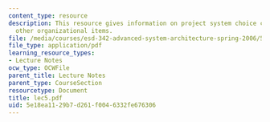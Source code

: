 ```yaml
---
content_type: resource
description: This resource gives information on project system choice criteria, and
  other organizational items.
file: /media/courses/esd-342-advanced-system-architecture-spring-2006/5e18ea1129b7d261f0046332fe676306_lec5.pdf
file_type: application/pdf
learning_resource_types:
- Lecture Notes
ocw_type: OCWFile
parent_title: Lecture Notes
parent_type: CourseSection
resourcetype: Document
title: lec5.pdf
uid: 5e18ea11-29b7-d261-f004-6332fe676306
---
```

